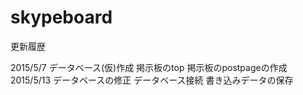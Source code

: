 # skypeboard
更新履歴

2015/5/7
データベース(仮)作成
掲示板のtop
掲示板のpostpageの作成<br>
2015/5/13
データベースの修正
データベース接続
書き込みデータの保存